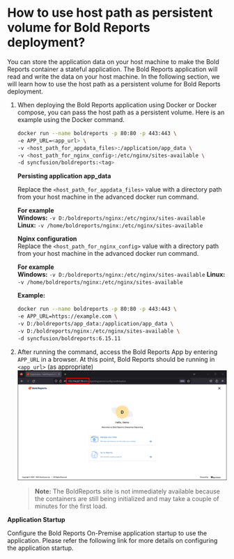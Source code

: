 # How to use host path as persistent volume for Bold Reports deployment?

You can store the application data on your host machine to make the Bold Reports container a stateful application. The Bold Reports application will read and write the data on your host machine. In the following section, we will learn how to use the host path as a persistent volume for Bold Reports deployment.

1. When deploying the Bold Reports application using Docker or Docker compose, you can pass the host path as a persistent volume. Here is an example using the Docker command.
   ```sh
   docker run --name boldreports -p 80:80 -p 443:443 \
   -e APP_URL=<app_url> \
   -v <host_path_for_appdata_files>:/application/app_data \
   -v <host_path_for_nginx_config>:/etc/nginx/sites-available \
   -d syncfusion/boldreports:<tag>
   ```

   **Persisting application app_data**

   Replace the `<host_path_for_appdata_files>` value with a directory path from your host machine in the advanced docker run command.


   **For example**</br>
   **Windows:** `-v D:/boldreports/nginx:/etc/nginx/sites-available`</br>
   **Linux:** `-v /home/boldreports/nginx:/etc/nginx/sites-available`

   **Nginx configuration**</br>
   Replace the `<host_path_for_nginx_config>` value with a directory path from your host machine in the advanced docker run command.

   **For example**</br>
   **Windows:** `-v D:/boldreports/nginx:/etc/nginx/sites-available`
   **Linux:** `-v /home/boldreports/nginx:/etc/nginx/sites-available`

   **Example:**
   ```sh
   docker run --name boldreports -p 80:80 -p 443:443 \
   -e APP_URL=https://example.com \
   -v D:/boldreports/app_data:/application/app_data \
   -v D:/boldreports/nginx:/etc/nginx/sites-available \
   -d syncfusion/boldreports:6.15.11
   ```

2. After running the command, access the Bold Reports App by entering `APP_URL` in a browser. At this point, Bold Reports should be running in `<app_url>` (as appropriate)
   ![docker-startup](../docs/images/docker-startup.png)
   > **Note:** The BoldReports site is not immediately available because the containers are still being initialized and may take a couple of minutes for the first load.

**Application Startup**

Configure the Bold Reports On-Premise application startup to use the application. Please refer the following link for more details on configuring the application startup.